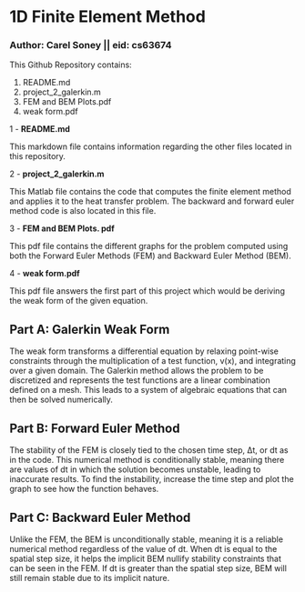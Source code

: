 # 1D Finite Element Method

### Author: Carel Soney || eid: cs63674

This Github Repository contains: 

1) README.md
2) project_2_galerkin.m
3) FEM and BEM Plots.pdf
4) weak form.pdf 

1 - **README.md** 

This markdown file contains information regarding the other files located in this repository. 

2 - **project_2_galerkin.m**

This Matlab file contains the code that computes the finite element method and applies it to the heat transfer problem. The backward and forward euler method code is also located in this file. 

3 - **FEM and BEM Plots. pdf**

This pdf file contains the different graphs for the problem computed using both the Forward Euler Methods (FEM) and Backward Euler Method (BEM). 

4 - **weak form.pdf**

This pdf file answers the first part of this project which would be deriving the weak form of the given equation. 

## Part A: Galerkin Weak Form 

The weak form transforms a differential equation by relaxing point-wise constraints through the multiplication of a test function, v(x), and integrating over a given domain. The Galerkin method allows the problem to be discretized and represents the test functions are a linear combination defined on a mesh. This leads to a system of algebraic equations that can then be solved numerically. 

## Part B: Forward Euler Method

The stability of the FEM is closely tied to the chosen time step, Δt, or dt as in the code. This numerical method is conditionally stable, meaning there are values of dt in which the solution becomes unstable, leading to inaccurate results. To find the instability, increase the time step and plot the graph to see how the function behaves. 

## Part C: Backward Euler Method 

Unlike the FEM, the BEM is unconditionally stable, meaning it is a reliable numerical method regardless of the value of dt. When dt is equal to the spatial step size, it helps the implicit BEM nullify stability constraints that can be seen in the FEM. If dt is greater than the spatial step size, BEM will still remain stable due to its implicit nature. 

